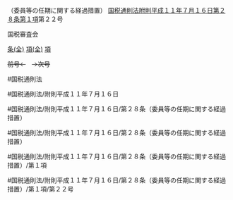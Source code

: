 （委員等の任期に関する経過措置）
[国税通則法附則平成１１年７月１６日第２８条第１項](国税通則法＿＿＿＿附則平成１１年７月１６日第２８条第１項)第２２号

国税審査会

[条(全)](国税通則法＿＿＿＿附則平成１１年７月１６日第２８条_.md)    [項(全)](国税通則法＿＿＿＿附則平成１１年７月１６日第２８条第１項_.md)    [項](国税通則法＿＿＿＿附則平成１１年７月１６日第２８条第１項.md)

~~前号←~~　~~→次号~~

#国税通則法

#国税通則法/附則平成１１年７月１６日

#国税通則法/附則平成１１年７月１６日/第２８条（委員等の任期に関する経過措置）

#国税通則法/附則平成１１年７月１６日/第２８条（委員等の任期に関する経過措置）

#国税通則法/附則平成１１年７月１６日/第２８条（委員等の任期に関する経過措置）/第１項

#国税通則法/附則平成１１年７月１６日/第２８条（委員等の任期に関する経過措置）/第１項/第２２号


